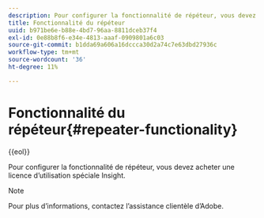 ```yaml
---
description: Pour configurer la fonctionnalité de répéteur, vous devez acheter une licence d’utilisation spéciale Insight.
title: Fonctionnalité du répéteur
uuid: b971be6e-b88e-4bd7-96aa-8811dceb37f4
exl-id: 0e88b8f6-e34e-4813-aaaf-0909801a6c03
source-git-commit: b1dda69a606a16dccca30d2a74c7e63dbd27936c
workflow-type: tm+mt
source-wordcount: '36'
ht-degree: 11%

---
```


# Fonctionnalité du répéteur{#repeater-functionality}

{{eol}}

Pour configurer la fonctionnalité de répéteur, vous devez acheter une licence d’utilisation spéciale Insight.

>[!NOTE]
>
>Pour plus d’informations, contactez l’assistance clientèle d’Adobe.

